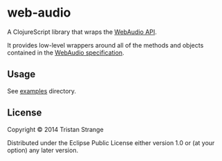 # web-audio

A ClojureScript library that wraps the [WebAudio API][1].

It provides low-level wrappers around all of the methods and objects contained
in the [WebAudio specification][1].

## Usage

See [examples][2] directory.

## License

Copyright © 2014 Tristan Strange

Distributed under the Eclipse Public License either version 1.0 or (at
your option) any later version.

[1]: http://www.w3.org/TR/webaudio/ "Web Audio API"
[2]: tree/master/examples          "Example web-audio projects"
